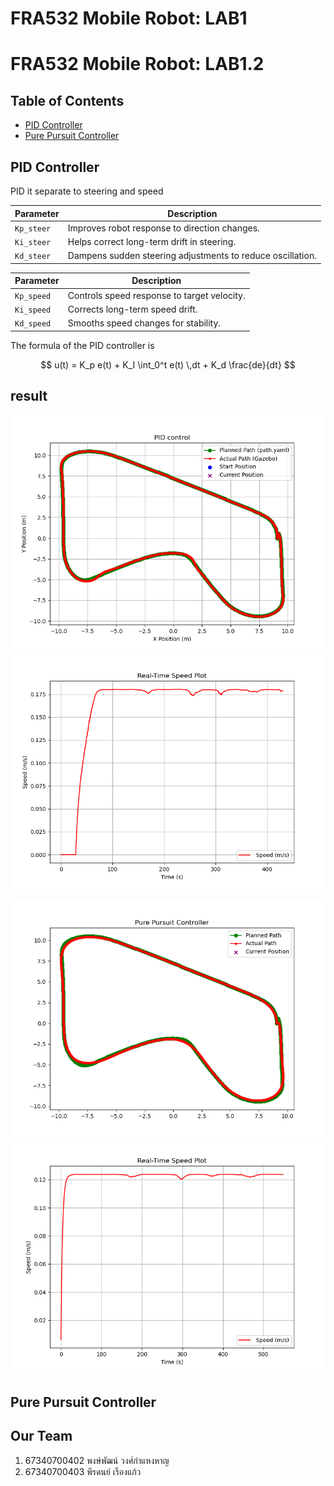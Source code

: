 # FRA532 Mobile Robot: LAB1

# FRA532 Mobile Robot: LAB1.2

## Table of Contents
- [PID Controller](#pid-controller)
- [Pure Pursuit Controller](#pure-pursuit-controller)

## PID Controller
PID it separate to steering and speed 

| Parameter | Description |
|-----------|------------|
| `Kp_steer` | Improves robot response to direction changes. |
| `Ki_steer` | Helps correct long-term drift in steering. |
| `Kd_steer` | Dampens sudden steering adjustments to reduce oscillation. |

| Parameter | Description |
|-----------|------------|
| `Kp_speed` | Controls speed response to target velocity. |
| `Ki_speed` | Corrects long-term speed drift. |
| `Kd_speed` | Smooths speed changes for stability. |

The formula of the PID controller is 

$$ u(t) = K_p e(t) + K_I \int_0^t e(t) \,dt + K_d \frac{de}{dt} $$
## result 
![Image Description](https://github.com/peeradonmoke2002/FRA532_LAB1_6702_6703/blob/Path-Tracking-Controller/robot_controller/result/PID/PID_path.png)
![Image Description](https://github.com/peeradonmoke2002/FRA532_LAB1_6702_6703/blob/Path-Tracking-Controller/robot_controller/result/PID/PID_speed.png)


![Image Description](https://github.com/peeradonmoke2002/FRA532_LAB1_6702_6703/blob/Path-Tracking-Controller/robot_controller/result/purepursuit/purepursuit_path.png)
![Image Description](https://github.com/peeradonmoke2002/FRA532_LAB1_6702_6703/blob/Path-Tracking-Controller/robot_controller/result/purepursuit/purepursuit_speed.png)


## Pure Pursuit Controller



## Our Team

1. 67340700402 พงษ์พัฒน์ วงศ์กำแหงหาญ
2. 67340700403 พีรดนย์ เรืองแก้ว
